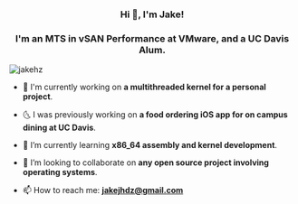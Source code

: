 
<h3 align="center">Hi 👋, I'm Jake!</h1>
<h3 align="center">I'm an MTS in vSAN Performance at VMware, and a UC Davis Alum.</h3>

<p align="left"> <img src="https://komarev.com/ghpvc/?username=jakehz" alt="jakehz" /> </p>

- 🔭 I'm currently working on **a multithreaded kernel for a personal project**. 

- 🌜 I was previously working on **a food ordering iOS app for on campus dining at UC Davis**.

- 🌱 I’m currently learning **x86_64 assembly and kernel development**.

- 👯 I’m looking to collaborate on **any open source project involving operating systems**.

- 📫 How to reach me: **jakejhdz@gmail.com**



